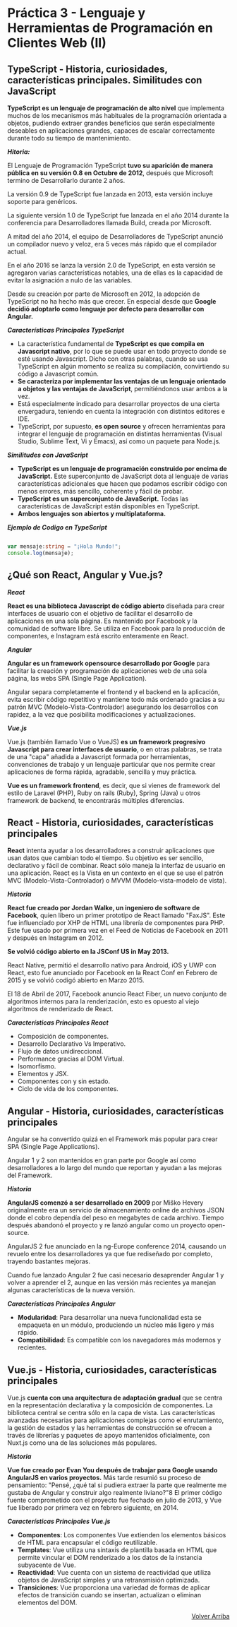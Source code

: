 # Práctica 3 - Lenguaje y Herramientas de Programación en Clientes Web (II)

## TypeScript - Historia, curiosidades, características principales. Similitudes con JavaScript

**TypeScript es un lenguaje de programación de alto nivel** que implementa muchos de los mecanismos más habituales de la programación orientada a objetos, pudiendo extraer grandes beneficios que serán especialmente deseables en aplicaciones grandes, capaces de escalar correctamente durante todo su tiempo de mantenimiento.

***Hitoria:***

El Lenguaje de Programación TypeScript **tuvo su aparición de manera pública en su versión 0.8 en Octubre de 2012**, después que Microsoft termino de Desarrollarlo durante 2 años.

La versión 0.9 de TypeScript fue lanzada en 2013, esta versión incluye soporte para genéricos.

La siguiente versión 1.0 de TypeScript fue lanzada en el año 2014 durante la conferencia para Desarrolladores llamada Build, creada por Microsoft.

A mitad del año 2014, el equipo de Desarrolladores de TypeScript anunció un compilador nuevo y veloz, era 5 veces más rápido que el compilador actual.

En el año 2016 se lanza la versión 2.0 de TypeScript, en esta versión se agregaron varias características notables, una de ellas es la capacidad de evitar la asignación a nulo de las variables.

Desde su creación por parte de Microsoft en 2012, la adopción de TypeScript no ha hecho más que crecer. En especial desde que **Google decidió adoptarlo como lenguaje por defecto para desarrollar con Angular.**

***Características Principales TypeScript***

* La característica fundamental de **TypeScript es que compila en Javascript nativo**, por lo que se puede usar en todo proyecto donde se esté usando Javascript. Dicho con otras palabras, cuando se usa TypeScript en algún momento se realiza su compilación, convirtiendo su código a Javascript común.
* **Se caracteriza por implementar las ventajas de un lenguaje orientado a objetos y las ventajas de JavaScript**, permitiéndonos usar ambos a la vez.
* Está especialmente indicado para desarrollar proyectos de una cierta envergadura, teniendo en cuenta la integración con distintos editores e IDE.
* TypeScript, por supuesto, **es open source** y ofrecen herramientas para integrar el lenguaje de programación en distintas herramientas (Visual Studio, Sublime Text, Vi y Emacs), así como un paquete para Node.js.

***Similitudes con JavaScript***

* **TypeScript es un lenguaje de programación construido por encima de JavaScript.** Este superconjunto de JavaScript dota al lenguaje de varias características adicionales que hacen que podamos escribir código con menos errores, más sencillo, coherente y fácil de probar.
* **TypeScript es un superconjunto de JavaScript.** Todas las características de JavaScript están disponibles en TypeScript.
* **Ambos lenguajes son abiertos y multiplataforma.**

***Ejemplo de Codigo en TypeScript***

```TypeScript

var mensaje:string = "¡Hola Mundo!";
console.log(mensaje);

```

## ¿Qué son React, Angular y Vue.js?

***React***

**React es una biblioteca Javascript de código abierto** diseñada para crear interfaces de usuario con el objetivo de facilitar el desarrollo de aplicaciones en una sola página. Es mantenido por Facebook y la comunidad de software libre.
Se utiliza en Facebook para la producción de componentes, e Instagram está escrito enteramente en React.

***Angular***

**Angular es un framework opensource desarrollado por Google** para facilitar la creación y programación de aplicaciones web de una sola página, las webs SPA (Single Page Application).

Angular separa completamente el frontend y el backend en la aplicación, evita escribir código repetitivo y mantiene todo más ordenado gracias a su patrón MVC (Modelo-Vista-Controlador) asegurando los desarrollos con rapidez, a la vez que posibilita modificaciones y actualizaciones.

***Vue.js***

Vue.js (también llamado Vue o VueJS) **es un framework progresivo Javascript para crear interfaces de usuario**, o en otras palabras, se trata de una "capa" añadida a Javascript formada por herramientas, convenciones de trabajo y un lenguaje particular que nos permite crear aplicaciones de forma rápida, agradable, sencilla y muy práctica.

**Vue es un framework frontend**, es decir, que si vienes de framework del estilo de Laravel (PHP), Ruby on rails (Ruby), Spring (Java) u otros framework de backend, te encontrarás múltiples diferencias.

## React - Historia, curiosidades, características principales

**React** intenta ayudar a los desarrolladores a construir aplicaciones que usan datos que cambian todo el tiempo. Su objetivo es ser sencillo, declarativo y fácil de combinar. React sólo maneja la interfaz de usuario en una aplicación. React es la Vista en un contexto en el que se use el patrón MVC (Modelo-Vista-Controlador) o MVVM (Modelo-vista-modelo de vista).

***Historia***

**React fue creado por Jordan Walke, un ingeniero de software de Facebook**, quien libero un primer prototipo de React llamado "FaxJS".
Este fue influenciado por XHP de HTML una librería de componentes para PHP. Este fue usado por primera vez en el Feed de Noticias de Facebook en 2011 y después en Instagram en 2012.

**Se volvió código abierto en la JSConf US in May 2013.**

React Native, permitió el desarrollo nativo para Android, iOS y UWP con React, esto fue anunciado por Facebook en la React Conf en Febrero de 2015 y se volvió codigó abierto en Marzo 2015.

El 18 de Abril de 2017, Facebook anuncio React Fiber, un nuevo conjunto de algoritmos internos para la renderización, esto es opuesto al viejo algoritmos de renderizado de React.

***Características Principales React***

* Composición de componentes.
* Desarrollo Declarativo Vs Imperativo.
* Flujo de datos unidireccional.
* Performance gracias al DOM Virtual.
* Isomorfismo.
* Elementos y JSX.
* Componentes con y sin estado.
* Ciclo de vida de los componentes.

## Angular - Historia, curiosidades, características principales

Angular se ha convertido quizá en el Framework más popular para crear SPA (Single Page Applications).

Angular 1 y 2 son mantenidos en gran parte por Google así como desarrolladores a lo largo del mundo que reportan y ayudan a las mejoras del Framework.

***Historia***

**AngularJS comenzó a ser desarrollado en 2009** por Miško Hevery originalmente era un servicio de almacenamiento online de archivos JSON donde el cobro dependía del peso en megabytes de cada archivo. Tiempo después abandonó el proyecto y re lanzó angular como un proyecto open-source.

AngularJS 2 fue anunciado en la ng-Europe conference 2014, causando un revuelo entre los desarrolladores ya que fue rediseñado por completo, trayendo bastantes mejoras.

Cuando fue lanzado Angular 2 fue casi necesario desaprender Angular 1 y volver a aprender el 2, aunque en las versión más recientes ya manejan algunas características de la nueva versión.

***Características Principales Angular***

* **Modularidad**: Para desarrollar una nueva funcionalidad esta se empaqueta en un módulo, produciendo un núcleo más ligero y más rápido.
* **Compatibilidad**: Es compatible con los navegadores más modernos y recientes.

## Vue.js - Historia, curiosidades, características principales

Vue.js **cuenta con una arquitectura de adaptación gradual** que se centra en la representación declarativa y la composición de componentes. La biblioteca central se centra sólo en la capa de vista. Las características avanzadas necesarias para aplicaciones complejas como el enrutamiento, la gestión de estados y las herramientas de construcción se ofrecen a través de librerías y paquetes de apoyo mantenidos oficialmente, con Nuxt.js como una de las soluciones más populares.

***Historia***

**Vue fue creado por Evan You después de trabajar para Google usando AngularJS en varios proyectos.** Más tarde resumió su proceso de pensamiento: "Pensé, ¿qué tal si pudiera extraer la parte que realmente me gustaba de Angular y construir algo realmente liviano?"8​ El primer código fuente comprometido con el proyecto fue fechado en julio de 2013, y Vue fue liberado por primera vez en febrero siguiente, en 2014.

***Características Principales Vue.js***

* **Componentes**: Los componentes Vue extienden los elementos básicos de HTML para encapsular el código reutilizable.
* **Templates**: Vue utiliza una sintaxis de plantilla basada en HTML que permite vincular el DOM renderizado a los datos de la instancia subyacente de Vue.
* **Reactividad**: Vue cuenta con un sistema de reactividad que utiliza objetos de JavaScript simples y una retransmisión optimizada.
* **Transiciones**: Vue proporciona una variedad de formas de aplicar efectos de transición cuando se insertan, actualizan o eliminan elementos del DOM.

<p align="right"><a href="#top">Volver Arriba</a></p>
